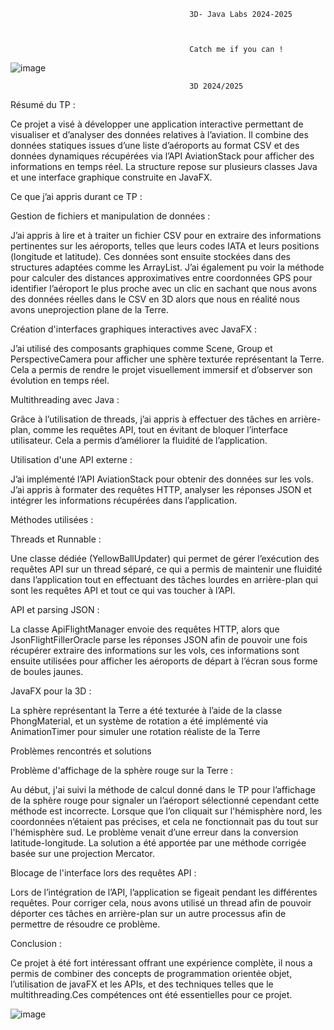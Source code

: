                                             3D- Java Labs 2024-2025 



                                            Catch me if you can ! 



![image](https://github.com/user-attachments/assets/5261cc36-0e9b-44f8-b88d-777b809484f4)


                                            3D 2024/2025


Résumé du TP : 

Ce projet a visé à développer une application interactive permettant de visualiser et d’analyser des données relatives à l’aviation. Il combine des données statiques issues d’une liste d’aéroports au format CSV et des données dynamiques récupérées via l’API AviationStack pour afficher des informations en temps réel. La structure repose sur plusieurs classes Java et une interface graphique construite en JavaFX.

Ce que j’ai appris durant ce TP : 

Gestion de fichiers et manipulation de données : 

 J’ai appris à lire et à traiter un fichier CSV pour en extraire des informations pertinentes sur les aéroports, telles que leurs codes IATA et leurs positions (longitude et latitude). Ces données sont ensuite stockées dans des structures adaptées comme les ArrayList.
J’ai également pu voir la méthode pour calculer des distances approximatives entre coordonnées GPS pour identifier l’aéroport le plus proche avec un clic en sachant que nous avons des données réelles dans le CSV en 3D alors que nous en réalité nous avons uneprojection plane de la Terre.

Création d'interfaces graphiques interactives avec JavaFX :

 J’ai utilisé des composants graphiques comme Scene, Group et PerspectiveCamera pour afficher une sphère texturée représentant la Terre. Cela a permis de rendre le projet visuellement immersif et d’observer son évolution en temps réel.

Multithreading avec Java :

Grâce à l’utilisation de threads, j’ai appris à effectuer des tâches en arrière-plan, comme les requêtes API, tout en évitant de bloquer l’interface utilisateur. Cela a permis d’améliorer la fluidité de l’application.

Utilisation d'une API externe :

 J’ai implémenté l’API AviationStack pour obtenir des données sur les vols. J’ai appris à formater des requêtes HTTP, analyser les réponses JSON et intégrer les informations récupérées dans l’application.








Méthodes utilisées : 

Threads et Runnable :

Une classe dédiée (YellowBallUpdater) qui permet de gérer l’exécution des requêtes API sur un thread séparé, ce qui a permis de maintenir une fluidité dans l’application tout en effectuant des tâches lourdes en arrière-plan​ qui sont les requêtes API et tout ce qui vas toucher à l’API.

API et parsing JSON :

La classe ApiFlightManager envoie des requêtes HTTP, alors que JsonFlightFillerOracle parse les réponses JSON afin de pouvoir une fois récupérer extraire des informations sur les vols, ces informations sont ensuite utilisées pour afficher les aéroports de départ à l’écran sous forme de boules jaunes​​.

JavaFX pour la 3D :

La sphère représentant la Terre a été texturée à l’aide de la classe PhongMaterial, et un système de rotation a été implémenté via AnimationTimer pour simuler une rotation réaliste de la Terre​


Problèmes rencontrés et solutions

Problème d'affichage de la sphère rouge sur la Terre :

Au début, j'ai suivi la méthode de calcul donné dans le TP pour l’affichage de la sphère rouge pour signaler un l’aéroport sélectionné cependant cette méthode est incorrecte. Lorsque que l’on cliquait sur l'hémisphère nord, les coordonnées n’étaient pas précises, et cela ne fonctionnait pas du tout sur l'hémisphère sud. Le problème venait d’une erreur dans la conversion latitude-longitude. La solution a été apportée par une méthode corrigée basée sur une projection Mercator.

Blocage de l'interface lors des requêtes API :

Lors de l’intégration de l’API, l’application se figeait pendant les différentes requêtes. Pour corriger cela, nous avons utilisé un thread afin de pouvoir déporter ces tâches en arrière-plan sur un autre processus afin de permettre de résoudre ce problème. 





Conclusion : 

Ce projet à été fort intéressant offrant une expérience complète, il nous a permis de combiner des concepts de programmation orientée objet, l’utilisation de javaFX et les APIs, et des techniques telles que le multithreading.Ces compétences ont été essentielles pour ce projet.

![image](https://github.com/user-attachments/assets/c2abbf8a-3007-4313-a821-6c39b5b46cee)
